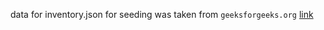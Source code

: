 data for inventory.json for seeding was taken from `geeksforgeeks.org` <a href='https://www.geeksforgeeks.org/inventory-management-with-json-in-python/'>link</a>